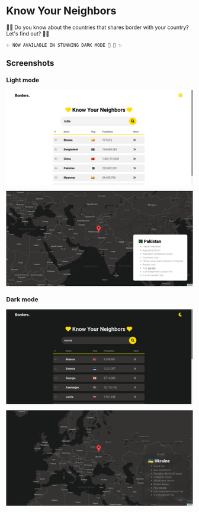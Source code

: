 
# Know Your Neighbors


🎉🎉 Do you know about the countries that shares border with your country? Let's find out? 🎉🎉


    ✨ NOW AVAILABLE IN STUNNING DARK MODE 🌃 🌃 ✨
## Screenshots


### Light mode
![App Screenshot](./assets/images/screenshots/s1.png)

![App Screenshot](./assets/images/screenshots/s2.png)


### Dark mode
![App Screenshot](./assets/images/screenshots/s3.png)

![App Screenshot](./assets/images/screenshots/s4.png)

